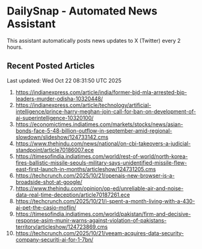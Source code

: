 # DailySnap - Automated News Assistant

This assistant automatically posts news updates to X (Twitter) every 2 hours.

## Recent Posted Articles

Last updated: Wed Oct 22 08:31:50 UTC 2025

1. https://indianexpress.com/article/india/former-bjd-mla-arrested-bjp-leaders-murder-odisha-10320448/
2. https://indianexpress.com/article/technology/artificial-intelligence/prince-harry-meghan-join-call-for-ban-on-development-of-ai-superintelligence-10320100/
3. https://economictimes.indiatimes.com/markets/stocks/news/asian-bonds-face-5-48-billion-outflow-in-september-amid-regional-slowdown/slideshow/124733142.cms
4. https://www.thehindu.com/news/national/on-cbi-takeovers-a-judicial-standpoint/article70186007.ece
5. https://timesofindia.indiatimes.com/world/rest-of-world/north-korea-fires-ballistic-missile-seouls-military-says-unidentified-missile-flew-east-first-launch-in-months/articleshow/124731205.cms
6. https://techcrunch.com/2025/10/21/openais-new-browser-is-a-broadside-shot-at-google/
7. https://www.thehindu.com/opinion/op-ed/unreliable-air-and-noise-data-real-time-deception/article70187261.ece
8. https://techcrunch.com/2025/10/21/i-spent-a-month-living-with-a-430-ai-pet-the-casio-moflin/
9. https://timesofindia.indiatimes.com/world/pakistan/firm-and-decisive-response-asim-munir-warns-against-violation-of-pakistans-territory/articleshow/124723869.cms
10. https://techcrunch.com/2025/10/21/veeam-acquires-data-security-company-securiti-ai-for-1-7bn/
